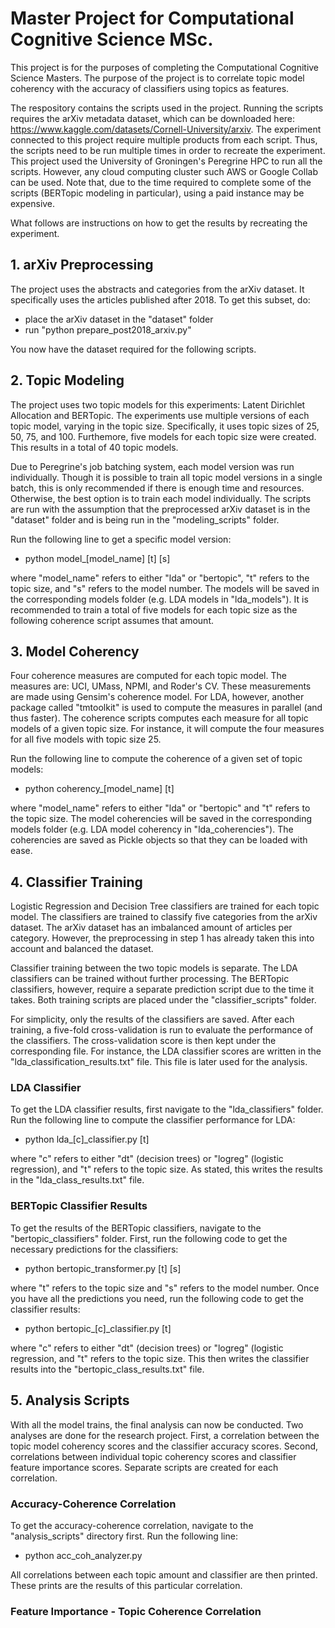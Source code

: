 # Master Project for Computational Cognitive Science MSc.

This project is for the purposes of completing the Computational Cognitive Science Masters. The purpose of the project is to correlate topic model coherency with the accuracy of classifiers using topics as features. 

The respository contains the scripts used in the project. Running the scripts requires the arXiv metadata dataset, which can be downloaded here: https://www.kaggle.com/datasets/Cornell-University/arxiv. The experiment connected to this project require multiple products from each script. Thus, the scripts need to be run multiple times in order to recreate the experiment. This project used the University of Groningen's Peregrine HPC to run all the scripts. However, any cloud computing cluster such AWS or Google Collab can be used. Note that, due to the time required to complete some of the scripts (BERTopic modeling in particular), using a paid instance may be expensive. 

What follows are instructions on how to get the results by recreating the experiment.

## 1. arXiv Preprocessing

The project uses the abstracts and categories from the arXiv dataset. It specifically uses the articles published after 2018. To get this subset, do:

- place the arXiv dataset in the "dataset" folder
- run "python prepare\_post2018\_arxiv.py"

You now have the dataset required for the following scripts.

## 2. Topic Modeling

The project uses two topic models for this experiments: Latent Dirichlet Allocation and BERTopic. The experiments use multiple versions of each topic model, varying in the topic size. Specifically, it uses topic sizes of 25, 50, 75, and 100. Furthemore, five models for each topic size were created. This results in a total of 40 topic models. 

Due to Peregrine's job batching system, each model version was run individually. Though it is possible to train all topic model versions in a single batch, this is only recommended if there is enough time and resources. Otherwise, the best option is to train each model individually. The scripts are run with the assumption that the preprocessed arXiv dataset is in the "dataset" folder and is being run in the "modeling\_scripts" folder.

Run the following line to get a specific model version:

- python model_\[model\_name\] \[t\] \[s\]

where "model\_name" refers to either "lda" or "bertopic", "t" refers to the topic size, and "s" refers to the model number. The models will be saved in the corresponding models folder (e.g. LDA models in "lda\_models"). It is recommended to train a total of five models for each topic size as the following coherence script assumes that amount.

## 3. Model Coherency

Four coherence measures are computed for each topic model. The measures are: UCI, UMass, NPMI, and Roder's CV. These measurements are made using Gensim's coherence model. For LDA, however, another package called "tmtoolkit" is used to compute the measures in parallel (and thus faster). The coherence scripts computes each measure for all topic models of a given topic size. For instance, it will compute the four measures for all five models with topic size 25. 

Run the following line to compute the coherence of a given set of topic models:

- python coherency_\[model\_name\] \[t\]

where "model\_name" refers to either "lda" or "bertopic" and "t" refers to the topic size. The model coherencies will be saved in the corresponding models folder (e.g. LDA model coherency in "lda\_coherencies"). The coherencies are saved as Pickle objects so that they can be loaded with ease.

## 4. Classifier Training

Logistic Regression and Decision Tree classifiers are trained for each topic model. The classifiers are trained to classify five categories from the arXiv dataset. The arXiv dataset has an imbalanced amount of articles per category. However, the preprocessing in step 1 has already taken this into account and balanced the dataset.

Classifier training between the two topic models is separate. The LDA classifiers can be trained without further processing. The BERTopic classifiers, however, require a separate prediction script due to the time it takes. Both training scripts are placed under the "classifier\_scripts" folder.

For simplicity, only the results of the classifiers are saved. After each training, a five-fold cross-validation is run to evaluate the performance of the classifiers. The cross-validation score is then kept under the corresponding file. For instance, the LDA classifier scores are written in the "lda\_classification\_results.txt" file. This file is later used for the analysis.

### LDA Classifier

To get the LDA classifier results, first navigate to the "lda\_classifiers" folder. Run the following line to compute the classifier performance for LDA:

- python lda_\[c\]_classifier.py \[t\]

where "c" refers to either "dt" (decision trees) or "logreg" (logistic regression), and "t" refers to the topic size. As stated, this writes the results in the "lda_class_results.txt" file.

 ### BERTopic Classifier Results

To get the results of the BERTopic classifiers, navigate to the "bertopic_classifiers" folder. First, run the following code to get the necessary predictions for the classifiers:

- python bertopic_transformer.py \[t\] \[s\]

where "t" refers to the topic size and "s" refers to the model number. Once you have all the predictions you need, run the following code to get the classifier results:

- python bertopic_\[c\]_classifier.py \[t\]

where "c" refers to either "dt" (decision trees) or "logreg" (logistic regression, and "t" refers to the topic size. This then writes the classifier results into the "bertopic_class_results.txt" file.

## 5. Analysis Scripts

With all the model trains, the final analysis can now be conducted. Two analyses are done for the research project. First, a correlation between the topic model coherency scores and the classifier accuracy scores. Second, correlations between individual topic coherency scores and classifier feature importance scores. Separate scripts are created for each correlation.

### Accuracy-Coherence Correlation
To get the accuracy-coherence correlation, navigate to the "analysis_scripts" directory first. Run the following line:

- python acc_coh_analyzer.py

All correlations between each topic amount and classifier are then printed. These prints are the results of this particular correlation.

### Feature Importance - Topic Coherence Correlation

